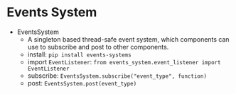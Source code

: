 # Events System
- EventsSystem
    - A singleton based thread-safe event system, which components can use to subscribe and post to other components. 
    - install: `pip install events-systems`
    - import `EventListener`: `from events_system.event_listener import EventListener`
    - subscribe: `EventsSystem.subscribe("event_type", function)`
    - post: `EventsSystem.post(event_type)`